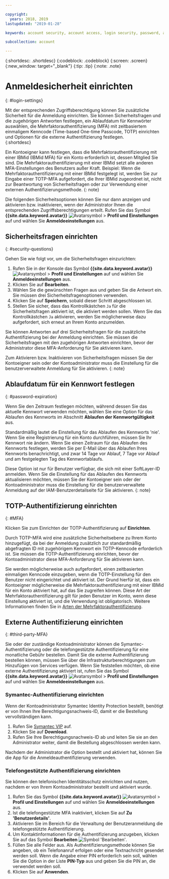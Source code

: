```yaml
---

copyright:
  years: 2018, 2019
lastupdated: "2019-01-28"

keywords: account security, account access, login security, password, authentication

subcollection: account

---
```


{:shortdesc: .shortdesc}
{:codeblock: .codeblock}
{:screen: .screen}
{:new_window: target="_blank"}
{:tip: .tip}
{:note: .note}


# Anmeldesicherheit einrichten
{: #login-settings}

Mit der entsprechenden Zugriffsberechtigung können Sie zusätzliche Sicherheit für die Anmeldung einrichten. Sie können Sicherheitsfragen und die zugehörigen Antworten festlegen, ein Ablaufdatum für Kennwörter auswählen, die Mehrfaktorauthentifizierung (MFA) mit zeitbasiertem einmaligem Kenncode (Time-based One-time Passcode, TOTP) einrichten und Optionen für die externe Authentifizierung festlegen.  
{:shortdesc}

Ein Kontoeigner kann festlegen, dass die Mehrfaktorauthentifizierung mit einer IBMid (IBMid MFA) für ein Konto erforderlich ist, dessen Mitglied Sie sind. Die Mehrfaktorauthentifizierung mit einer IBMid setzt alle anderen MFA-Einstellungen des Benutzers außer Kraft. Beispiel: Wenn die Mehrfaktorauthentifizierung mit einer IBMid festgelegt ist, werden Sie zur Eingabe einer TOTP-MFA aufgefordert, die Ihrer IBMid zugeordnet ist, nicht zur Beantwortung von Sicherheitsfragen oder zur Verwendung einer externen Authentifizierungsmethode.
{: note}

Die folgenden Sicherheitsoptionen können Sie nur dann anzeigen und aktivieren bzw. inaktivieren, wenn der Administrator Ihnen die entsprechenden Zugriffsberechtigungen erteilt. Rufen Sie das Symbol **{{site.data.keyword.avatar}}** ![Avatarsymbol](../icons/i-avatar-icon.svg) > **Profil und Einstellungen** auf und wählen Sie **Anmeldeeinstellungen** aus.

## Sicherheitsfragen einrichten
{: #security-questions}

Gehen Sie wie folgt vor, um die Sicherheitsfragen einzurichten:
1. Rufen Sie in der Konsole das Symbol **{{site.data.keyword.avatar}}** ![Avatarsymbol](../icons/i-avatar-icon.svg) > **Profil und Einstellungen** auf und wählen Sie **Anmeldeeinstellungen** aus.
2. Klicken Sie auf **Bearbeiten**.
3. Wählen Sie die gewünschten Fragen aus und geben Sie die Antwort ein. Sie müssen drei Sicherheitsfragenoptionen verwenden.
4. Klicken Sie auf **Speichern**, sobald dieser Schritt abgeschlossen ist.  
5. Stellen Sie sicher, dass das Kontrollkästchen `Ja` für die Sicherheitsfragen aktiviert ist, die aktiviert werden sollen. Wenn Sie das Kontrollkästchen `Ja` aktivieren, werden Sie möglicherweise dazu aufgefordert, sich erneut an Ihrem Konto anzumelden.  

Sie können Antworten auf drei Sicherheitsfragen für die zusätzliche Authentifizierung bei der Anmeldung einrichten. Sie müssen die Sicherheitsfragen mit den zugehörigen Antworten einrichten, bevor der Administrator diese MFA-Anforderung für Sie aktivieren kann.

Zum Aktivieren bzw. Inaktivieren von Sicherheitsfragen müssen Sie der Kontoeigner sein oder der Kontoadministrator muss die Einstellung für die benutzerverwaltete Anmeldung für Sie aktivieren.
{: note}

## Ablaufdatum für ein Kennwort festlegen
{: #password-expiration}

Wenn Sie den Zeitraum festlegen möchten, während dessen Sie das aktuelle Kennwort verwenden möchten, wählen Sie eine Option für das Ablaufen des Kennworts im Abschnitt **Ablaufen der Kennwortgültigkeit** aus.

Standardmäßig lautet die Einstellung für das Ablaufen des Kennworts 'nie'. Wenn Sie eine Registrierung für ein Konto durchführen, müssen Sie Ihr Kennwort nie ändern. Wenn Sie einen Zeitraum für das Ablaufen des Kennworts festlegen, werden Sie per E-Mail über das Ablaufen Ihres Kennworts benachrichtigt, und zwar 14 Tage vor Ablauf, 7 Tage vor Ablauf und am festgelegten Tag des Kennwortablaufs.

Diese Option ist nur für Benutzer verfügbar, die sich mit einer SoftLayer-ID anmelden. Wenn Sie die Einstellung für das Ablaufen des Kennworts aktualisieren möchten, müssen Sie der Kontoeigner sein oder der Kontoadministrator muss die Einstellung für die benutzerverwaltete Anmeldung auf der IAM-Benutzerdetailseite für Sie aktivieren.
{: note}

## TOTP-Authentifizierung einrichten
{: #MFA}

Klicken Sie zum Einrichten der TOTP-Authentifizierung auf **Einrichten**.

Durch TOTP-MFA wird eine zusätzliche Sicherheitsebene zu Ihrem Konto hinzugefügt, da bei der Anmeldung zusätzlich zur standardmäßig abgefragten ID mit zugehörigem Kennwort ein TOTP-Kenncode erforderlich ist. Sie müssen die TOTP-Authentifizierung einrichten, bevor der Kontoadministrator diese MFA-Anforderung für Sie aktivieren kann.

Sie werden möglicherweise auch aufgefordert, einen zeitbasierten einmaligen Kenncode einzugeben, wenn die TOTP-Einstellung für den Benutzer nicht eingerichtet und aktiviert ist. Der Grund hierfür ist, dass ein Kontoeigner möglicherweise die Mehrfaktorauthentifizierung mit einer IBMid für ein Konto aktiviert hat, auf das Sie zugreifen können. Diese Art der Mehrfaktorauthentifizierung gilt für jeden Benutzer im Konto, wenn diese Einstellung aktiviert ist, und die Verwendung ist obligatorisch. Weitere Informationen finden Sie in [Arten der Mehrfaktorauthentifizierung](/docs/iam?topic=iam-types).


## Externe Authentifizierung einrichten
{: #third-party-MFA}

Sie oder der zuständige Kontoadministrator können die Symantec-Authentifizierung oder die telefongestützte Authentifizierung für eine monatliche Gebühr bestellen. Damit Sie die externe Authentifizierung bestellen können, müssen Sie über die Infrastrukturberechtigungen zum Hinzufügen von Services verfügen. Wenn Sie feststellen möchten, ob eine externe Authentifizierung aktiviert ist, rufen Sie das Symbol **{{site.data.keyword.avatar}}** ![Avatarsymbol](../icons/i-avatar-icon.svg) > **Profil und Einstellungen** auf und wählen Sie **Anmeldeeinstellungen** aus.

### Symantec-Authentifizierung einrichten

Wenn der Kontoadministrator Symantec Identity Protection bestellt, benötigt er von Ihnen Ihre Berechtigungsnachweis-ID, damit er die Bestellung vervollständigen kann.

1. Rufen Sie [Symantec VIP](https://vip.symantec.com/) auf.
2. Klicken Sie auf **Download**.
3. Rufen Sie Ihre Berechtigungsnachweis-ID ab und leiten Sie sie an den Administrator weiter, damit die Bestellung abgeschlossen werden kann.

Nachdem der Administrator die Option bestellt und aktiviert hat, können Sie die App für die Anmeldeauthentifizierung verwenden.

### Telefongestützte Authentifizierung einrichten

Sie können den telefonischen Identitätsschutz einrichten und nutzen, nachdem er von Ihrem Kontoadministrator bestellt und aktiviert wurde.

1. Rufen Sie das Symbol **{{site.data.keyword.avatar}}** ![Avatarsymbol](../icons/i-avatar-icon.svg) > **Profil und Einstellungen** auf und wählen Sie **Anmeldeeinstellungen** aus.
2. Ist die telefongestützte MFA inaktiviert, klicken Sie auf **Zu 'Benutzerdetails'**.
3. Aktivieren Sie im Bereich für die Verwaltung der Benutzeranmeldung die telefongestützte Authentifizierung.
4. Um Kontaktinformationen für die Authentifizierung anzugeben, klicken Sie auf das Symbol **Bearbeiten** ![Symbol 'Bearbeiten'](../icons/edit-tagging.svg).
5. Füllen Sie alle Felder aus. Als Authentifizierungsmethode können Sie angeben, ob ein Telefonanruf erfolgen oder eine Textnachricht gesendet werden soll. Wenn die Angabe einer PIN erforderlich sein soll, wählen Sie die Option in der Liste **PIN-Typ** aus und geben Sie die PIN an, die verwendet werden soll.  
6. Klicken Sie auf **Anwenden**.

